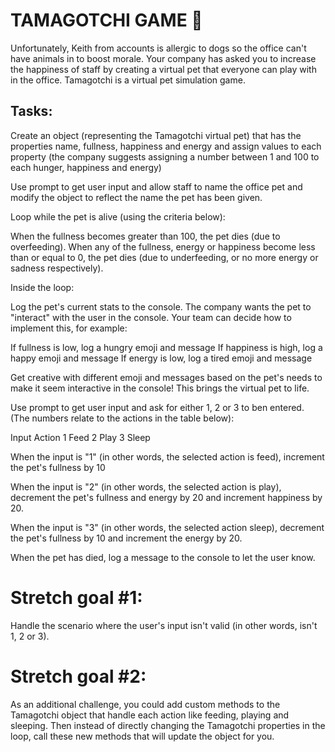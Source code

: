 # TAMAGOTCHI GAME 🧸

Unfortunately, Keith from accounts is allergic to dogs  so the office can't have animals in to boost morale. Your company has asked you to increase the happiness of staff by creating a virtual pet that everyone can play with in the office. Tamagotchi is a virtual pet simulation game.


## Tasks:

Create an object (representing the Tamagotchi virtual pet) that has the properties name, fullness, happiness and energy and assign values to each property (the company suggests assigning a number between 1 and 100 to each hunger, happiness and energy)



Use prompt to get user input and allow staff to name the office pet and modify the object to reflect the name the pet has been given.



Loop while the pet is alive (using the criteria below):

When the fullness becomes greater than 100, the pet dies (due to overfeeding).
When any of the fullness, energy or happiness become less than or equal to 0, the pet dies (due to underfeeding, or no more energy or sadness respectively).




Inside the loop:

Log the pet's current stats to the console. The company wants the pet to "interact" with the user in the console. Your team can decide how to implement this, for example:

If fullness is low, log a hungry emoji and message
If happiness is high, log a happy emoji and message
If energy is low, log a tired emoji and message




Get creative with different emoji and messages based on the pet's needs to make it seem interactive in the console! This brings the virtual pet to life.



Use prompt to get user input and ask for either 1, 2 or 3 to ben entered. (The numbers relate to the actions in the table below):

Input	Action
1	Feed
2	Play
3	Sleep


When the input is "1" (in other words, the selected action is feed), increment the pet's fullness by 10

When the input is "2" (in other words, the selected action is play), decrement the pet's fullness and energy by 20 and increment happiness by 20.

When the input is "3" (in other words, the selected action sleep), decrement the pet's fullness by 10 and increment the energy by 20.


When the pet has died, log a message to the console to let the user know.



# Stretch goal #1: 

Handle the scenario where the user's input isn't valid (in other words, isn't 1, 2 or 3).



# Stretch goal #2: 

As an additional challenge, you could add custom methods to the Tamagotchi object that handle each action like feeding, playing and sleeping. Then instead of directly changing the Tamagotchi properties in the loop, call these new methods that will update the object for you.
